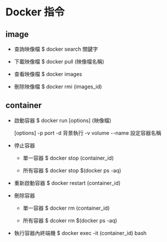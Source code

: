 # Docker 指令

## image

- 查詢映像檔
    $ docker search 關鍵字

- 下載映像檔
    $ docker pull (映像檔名稱)

- 查看映像檔
    $ docker images

- 刪除映像檔
    $ docker rmi (images_id)

## container

- 啟動容器
    $ docker run [options] (映像檔)

    [options]
    -p          port
    -d          背景執行
    -v          volume
    --name      設定容器名稱

- 停止容器
    + 單一容器
        $ docker stop (container_id)

    + 所有容器
        $ docker stop $(docker ps -aq)

- 重新啟動容器
    $ docker restart (container_id)

- 刪除容器
    + 單一容器
        $ docker rm (container_id)

    + 所有容器
        $ dcoker rm $(docker ps -aq)

- 執行容器內終端機
    $ docker exec -it (container_id) bash